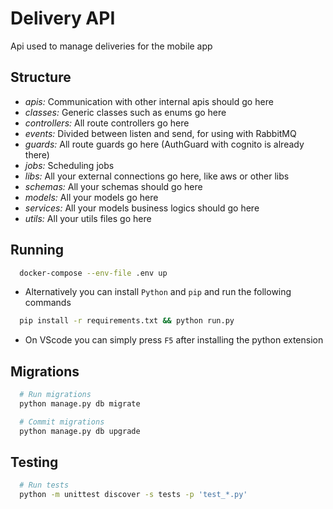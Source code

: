 # Delivery API

Api used to manage deliveries for the mobile app

## Structure

- _apis:_ Communication with other internal apis should go here
- _classes:_ Generic classes such as enums go here
- _controllers:_ All route controllers go here
- _events:_ Divided between listen and send, for using with RabbitMQ
- _guards:_ All route guards go here (AuthGuard with cognito is already there)
- _jobs:_ Scheduling jobs
- _libs:_ All your external connections go here, like aws or other libs
- _schemas:_ All your schemas should go here
- _models:_ All your models go here
- _services:_ All your models business logics should go here
- _utils:_ All your utils files go here

## Running

```bash
  docker-compose --env-file .env up
```

- Alternatively you can install `Python` and `pip` and run the following commands

```bash
  pip install -r requirements.txt && python run.py
```

- On VScode you can simply press `F5` after installing the python extension

## Migrations

```bash
  # Run migrations
  python manage.py db migrate
```

```bash
  # Commit migrations
  python manage.py db upgrade
```

## Testing

```bash
  # Run tests
  python -m unittest discover -s tests -p 'test_*.py'
```
